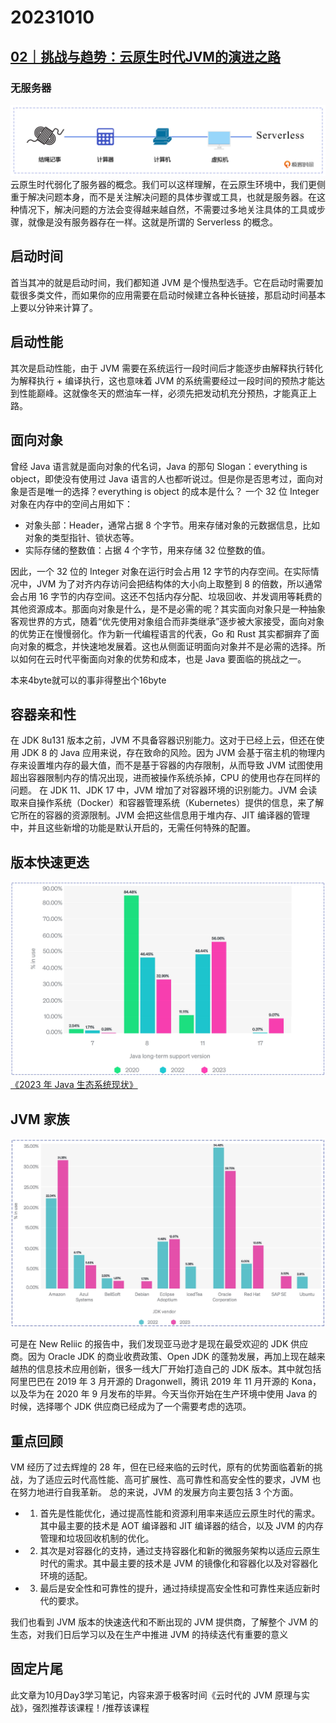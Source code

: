 # 20231010

## [02｜挑战与趋势：云原生时代JVM的演进之路](https://time.geekbang.org/column/article/688784)

### 无服务器

![计算这事的演进](res/2023-10-10-10-24-59.png)
云原生时代弱化了服务器的概念。我们可以这样理解，在云原生环境中，我们更侧重于解决问题本身，而不是关注解决问题的具体步骤或工具，也就是服务器。在这种情况下，解决问题的方法会变得越来越自然，不需要过多地关注具体的工具或步骤，就像是没有服务器存在一样。这就是所谓的 Serverless 的概念。

## 启动时间

首当其冲的就是启动时间，我们都知道 JVM 是个慢热型选手。它在启动时需要加载很多类文件，而如果你的应用需要在启动时候建立各种长链接，那启动时间基本上要以分钟来计算了。

## 启动性能

其次是启动性能，由于 JVM 需要在系统运行一段时间后才能逐步由解释执行转化为解释执行 + 编译执行，这也意味着 JVM 的系统需要经过一段时间的预热才能达到性能巅峰。这就像冬天的燃油车一样，必须先把发动机充分预热，才能真正上路。

## 面向对象

曾经 Java 语言就是面向对象的代名词，Java 的那句 Slogan：everything is object，即使没有使用过 Java 语言的人也都听说过。但是你是否思考过，面向对象是否是唯一的选择？everything is object 的成本是什么？
一个 32 位 Integer 对象在内存中的空间占用如下：
- 对象头部：Header，通常占据 8 个字节。用来存储对象的元数据信息，比如对象的类型指针、锁状态等。
- 实际存储的整数值：占据 4 个字节，用来存储 32 位整数的值。

因此，一个 32 位的 Integer 对象在运行时会占用 12 字节的内存空间。在实际情况中，JVM 为了对齐内存访问会把结构体的大小向上取整到 8 的倍数，所以通常会占用 16 字节的内存空间。这还不包括内存分配、垃圾回收、并发调用等耗费的其他资源成本。那面向对象是什么，是不是必需的呢？其实面向对象只是一种抽象客观世界的方式，随着“优先使用对象组合而非类继承”逐步被大家接受，面向对象的优势正在慢慢弱化。作为新一代编程语言的代表，Go 和 Rust 其实都摒弃了面向对象的概念，并快速地发展着。这也从侧面证明面向对象并不是必需的选择。所以如何在云时代平衡面向对象的优势和成本，也是 Java 要面临的挑战之一。

本来4byte就可以的事非得整出个16byte

## 容器亲和性

在 JDK 8u131 版本之前，JVM 不具备容器识别能力。这对于已经上云，但还在使用 JDK 8 的 Java 应用来说，存在致命的风险。因为 JVM 会基于宿主机的物理内存来设置堆内存的最大值，而不是基于容器的内存限制，从而导致 JVM 试图使用超出容器限制内存的情况出现，进而被操作系统杀掉，CPU 的使用也存在同样的问题。
在 JDK 11、JDK 17 中，JVM 增加了对容器环境的识别能力。JVM 会读取来自操作系统（Docker）和容器管理系统（Kubernetes）提供的信息，来了解它所在的容器的资源限制。JVM 会把这些信息用于堆内存、JIT 编译器的管理中，并且这些新增的功能是默认开启的，无需任何特殊的配置。

## 版本快速更迭

![2023 年 Java 生态系统现状](res/2023-10-10-10-32-24.png)
[《2023 年 Java 生态系统现状》](https://newrelic.com/sites/default/files/2023-04/new-relic-2023-state-of-the-java-ecosystem-2023-04-20.pdf)


## JVM 家族

![JDK Vendor](res/2023-10-10-10-34-15.png)

可是在 New Reliic 的报告中，我们发现亚马逊才是现在最受欢迎的 JDK 供应商。因为 Oracle JDK 的商业收费政策、Open JDK 的蓬勃发展，再加上现在越来越热的信息技术应用创新，很多一线大厂开始打造自己的 JDK 版本。其中就包括阿里巴巴在 2019 年 3 月开源的 Dragonwell，腾讯 2019 年 11 月开源的 Kona，以及华为在 2020 年 9 月发布的毕昇。今天当你开始在生产环境中使用 Java 的时候，选择哪个 JDK 供应商已经成为了一个需要考虑的选项。


## 重点回顾

VM 经历了过去辉煌的 28 年，但在已经来临的云时代，原有的优势面临着新的挑战，为了适应云时代高性能、高可扩展性、高可靠性和高安全性的要求，JVM 也在努力地进行自我革新。
总的来说，JVM 的发展方向主要包括 3 个方面。

- 1. 首先是性能优化，通过提高性能和资源利用率来适应云原生时代的需求。其中最主要的技术是 AOT 编译器和 JIT 编译器的结合，以及 JVM 的内存管理和垃圾回收机制的优化。
- 2. 其次是对容器化的支持，通过支持容器化和新的微服务架构以适应云原生时代的需求。其中最主要的技术是 JVM 的镜像化和容器化以及对容器化环境的适配。
- 3. 最后是安全性和可靠性的提升，通过持续提高安全性和可靠性来适应新时代的要求。

我们也看到 JVM 版本的快速迭代和不断出现的 JVM 提供商，了解整个 JVM 的生态，对我们日后学习以及在生产中推进 JVM 的持续迭代有重要的意义



## 固定片尾

此文章为10月Day3学习笔记，内容来源于极客时间《云时代的 JVM 原理与实战》，强烈推荐该课程！/推荐该课程
